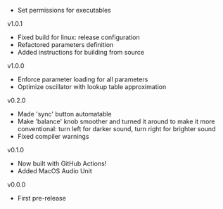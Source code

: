- Set permissions for executables

v1.0.1
- Fixed build for linux: release configuration
- Refactored parameters definition
- Added instructions for building from source

v1.0.0
- Enforce parameter loading for all parameters
- Optimize oscillator with lookup table approximation

v0.2.0
- Made 'sync' button automatable
- Make 'balance' knob smoother and turned it around to make it more conventional: turn left for darker sound, turn right for brighter sound
- Fixed compiler warnings

v0.1.0
- Now built with GitHub Actions!
- Added MacOS Audio Unit

v0.0.0
- First pre-release
